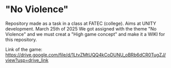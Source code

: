 # "No Violence"
Repository made as a task in a class at FATEC (college). Aims at UNITY development.
March 25th of 2025
  We got assigned with the theme "No Violence" and we must creat a "High game concept" and make it a WIKI for this repository.

Link of the game: https://drive.google.com/file/d/1LtvZMtUQQ4kCoDUNU_oBRb6dCR0TugZJ/view?usp=drive_link
